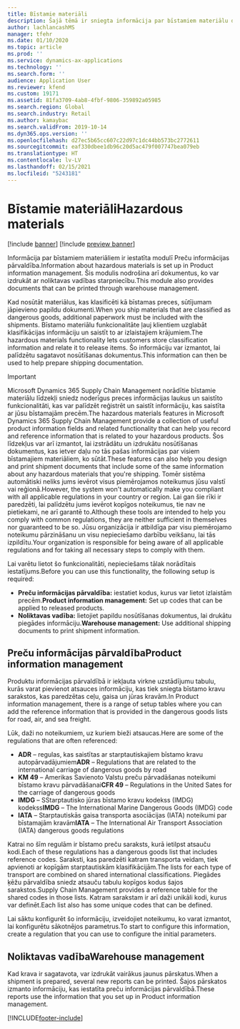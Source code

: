 ```yaml
---
title: Bīstamie materiāli
description: Šajā tēmā ir sniegta informācija par bīstamiem materiālu dokumentiem un informāciju, kas glabājas jūsu vidē.
author: lachlancashMS
manager: tfehr
ms.date: 01/10/2020
ms.topic: article
ms.prod: ''
ms.service: dynamics-ax-applications
ms.technology: ''
ms.search.form: ''
audience: Application User
ms.reviewer: kfend
ms.custom: 19171
ms.assetid: 81fa3709-4ab8-4fbf-9806-359892a05985
ms.search.region: Global
ms.search.industry: Retail
ms.author: kamaybac
ms.search.validFrom: 2019-10-14
ms.dyn365.ops.version: ''
ms.openlocfilehash: d27ec5b65cc607c22d97c1dc44bb573bc2772611
ms.sourcegitcommit: eaf330dbee1db96c20d5ac479f007747bea079eb
ms.translationtype: HT
ms.contentlocale: lv-LV
ms.lasthandoff: 02/15/2021
ms.locfileid: "5243181"
---
```

# <a name="hazardous-materials"></a><span data-ttu-id="da103-103">Bīstamie materiāli</span><span class="sxs-lookup"><span data-stu-id="da103-103">Hazardous materials</span></span>

[!include [banner](../includes/banner.md)]
[!include [preview banner](../includes/preview-banner.md)]

<span data-ttu-id="da103-104">Informācija par bīstamiem materiāliem ir iestatīta modulī Preču informācijas pārvaldība.</span><span class="sxs-lookup"><span data-stu-id="da103-104">Information about hazardous materials is set up in Product information management.</span></span> <span data-ttu-id="da103-105">Šis modulis nodrošina arī dokumentus, ko var izdrukāt ar noliktavas vadības starpniecību.</span><span class="sxs-lookup"><span data-stu-id="da103-105">This module also provides documents that can be printed through warehouse management.</span></span>

<span data-ttu-id="da103-106">Kad nosūtāt materiālus, kas klasificēti kā bīstamas preces, sūtījumam jāpievieno papildu dokumenti.</span><span class="sxs-lookup"><span data-stu-id="da103-106">When you ship materials that are classified as dangerous goods, additional paperwork must be included with the shipments.</span></span> <span data-ttu-id="da103-107">Bīstamo materiālu funkcionalitāte ļauj klientiem uzglabāt klasifikācijas informāciju un saistīt to ar izlaistajiem krājumiem.</span><span class="sxs-lookup"><span data-stu-id="da103-107">The hazardous materials functionality lets customers store classification information and relate it to release items.</span></span> <span data-ttu-id="da103-108">Šo informāciju var izmantot, lai palīdzētu sagatavot nosūtīšanas dokumentus.</span><span class="sxs-lookup"><span data-stu-id="da103-108">This information can then be used to help prepare shipping documentation.</span></span>

> [!IMPORTANT]
> <span data-ttu-id="da103-109">Microsoft Dynamics 365 Supply Chain Management norādītie bīstamie materiālu līdzekļi sniedz noderīgus preces informācijas laukus un saistīto funkcionalitāti, kas var palīdzēt reģistrēt un saistīt informāciju, kas saistīta ar jūsu bīstamajām precēm.</span><span class="sxs-lookup"><span data-stu-id="da103-109">The hazardous materials features in Microsoft Dynamics 365 Supply Chain Management provide a collection of useful product information fields and related functionality that can help you record and reference information that is related to your hazardous products.</span></span> <span data-ttu-id="da103-110">Šos līdzekļus var arī izmantot, lai izstrādātu un izdrukātu nosūtīšanas dokumentus, kas ietver daļu no tās pašas informācijas par visiem bīstamajiem materiāliem, ko sūtāt.</span><span class="sxs-lookup"><span data-stu-id="da103-110">These features can also help you design and print shipment documents that include some of the same information about any hazardous materials that you're shipping.</span></span> <span data-ttu-id="da103-111">Tomēr sistēma automātiski neliks jums ievērot visus piemērojamos noteikumus jūsu valstī vai reģionā.</span><span class="sxs-lookup"><span data-stu-id="da103-111">However, the system won't automatically make you compliant with all applicable regulations in your country or region.</span></span> <span data-ttu-id="da103-112">Lai gan šie rīki ir paredzēti, lai palīdzētu jums ievērot kopīgos noteikumus, tie nav ne pietiekami, ne arī garantē to.</span><span class="sxs-lookup"><span data-stu-id="da103-112">Although these tools are intended to help you comply with common regulations, they are neither sufficient in themselves nor guaranteed to be so.</span></span> <span data-ttu-id="da103-113">Jūsu organizācija ir atbildīga par visu piemērojamo noteikumu pārzināšanu un visu nepieciešamo darbību veikšanu, lai tās izpildītu.</span><span class="sxs-lookup"><span data-stu-id="da103-113">Your organization is responsible for being aware of all applicable regulations and for taking all necessary steps to comply with them.</span></span>

<span data-ttu-id="da103-114">Lai varētu lietot šo funkcionalitāti, nepieciešams tālak norādītais iestatījums.</span><span class="sxs-lookup"><span data-stu-id="da103-114">Before you can use this functionality, the following setup is required:</span></span>

- <span data-ttu-id="da103-115">**Preču informācijas pārvaldība:** iestatiet kodus, kurus var lietot izlaistām precēm.</span><span class="sxs-lookup"><span data-stu-id="da103-115">**Product information management:** Set up codes that can be applied to released products.</span></span>
- <span data-ttu-id="da103-116">**Noliktavas vadība:** lietojiet papildu nosūtīšanas dokumentus, lai drukātu piegādes informāciju.</span><span class="sxs-lookup"><span data-stu-id="da103-116">**Warehouse management:** Use additional shipping documents to print shipment information.</span></span>

## <a name="product-information-management"></a><span data-ttu-id="da103-117">Preču informācijas pārvaldība</span><span class="sxs-lookup"><span data-stu-id="da103-117">Product information management</span></span>

<span data-ttu-id="da103-118">Produktu informācijas pārvaldībā ir iekļauta virkne uzstādījumu tabulu, kurās varat pievienot atsauces informāciju, kas tiek sniegta bīstamo kravu sarakstos, kas paredzētas ceļu, gaisa un jūras kravām.</span><span class="sxs-lookup"><span data-stu-id="da103-118">In Product information management, there is a range of setup tables where you can add the reference information that is provided in the dangerous goods lists for road, air, and sea freight.</span></span>

<span data-ttu-id="da103-119">Lūk, daži no noteikumiem, uz kuriem bieži atsaucas.</span><span class="sxs-lookup"><span data-stu-id="da103-119">Here are some of the regulations that are often referenced:</span></span>

- <span data-ttu-id="da103-120">**ADR** – regulas, kas saistītas ar starptautiskajiem bīstamo kravu autopārvadājumiem</span><span class="sxs-lookup"><span data-stu-id="da103-120">**ADR** – Regulations that are related to the international carriage of dangerous goods by road</span></span>
- <span data-ttu-id="da103-121">**KM 49** – Amerikas Savienoto Valstu preču pārvadāšanas noteikumi bīstamo kravu pārvadāšanai</span><span class="sxs-lookup"><span data-stu-id="da103-121">**CFR 49** – Regulations in the United Sates for the carriage of dangerous goods</span></span>
- <span data-ttu-id="da103-122">**IMDG** – SStarptautisko jūras bīstamo kravu kodekss (IMDG) kodekss</span><span class="sxs-lookup"><span data-stu-id="da103-122">**IMDG** – The International Marine Dangerous Goods (IMDG) code</span></span>
- <span data-ttu-id="da103-123">**IATA** – Starptautiskās gaisa transporta asociācijas (IATA) noteikumi par bīstamajām kravām</span><span class="sxs-lookup"><span data-stu-id="da103-123">**IATA** – The International Air Transport Association (IATA) dangerous goods regulations</span></span>

<span data-ttu-id="da103-124">Katrai no šīm regulām ir bīstamo preču saraksts, kurā ietilpst atsauču kodi.</span><span class="sxs-lookup"><span data-stu-id="da103-124">Each of these regulations has a dangerous goods list that includes reference codes.</span></span> <span data-ttu-id="da103-125">Saraksti, kas paredzēti katram transporta veidam, tiek apvienoti ar kopīgām starptautiskām klasifikācijām.</span><span class="sxs-lookup"><span data-stu-id="da103-125">The lists for each type of transport are combined on shared international classifications.</span></span> <span data-ttu-id="da103-126">Piegādes ķēžu pārvaldība sniedz atsauču tabulu kopīgos kodus šajos sarakstos.</span><span class="sxs-lookup"><span data-stu-id="da103-126">Supply Chain Management provides a reference table for the shared codes in those lists.</span></span> <span data-ttu-id="da103-127">Katram sarakstam ir arī daži unikāli kodi, kurus var definēt.</span><span class="sxs-lookup"><span data-stu-id="da103-127">Each list also has some unique codes that can be defined.</span></span>

<span data-ttu-id="da103-128">Lai sāktu konfigurēt šo informāciju, izveidojiet noteikumu, ko varat izmantot, lai konfigurētu sākotnējos parametrus.</span><span class="sxs-lookup"><span data-stu-id="da103-128">To start to configure this information, create a regulation that you can use to configure the initial parameters.</span></span>

## <a name="warehouse-management"></a><span data-ttu-id="da103-129">Noliktavas vadība</span><span class="sxs-lookup"><span data-stu-id="da103-129">Warehouse management</span></span>

<span data-ttu-id="da103-130">Kad krava ir sagatavota, var izdrukāt vairākus jaunus pārskatus.</span><span class="sxs-lookup"><span data-stu-id="da103-130">When a shipment is prepared, several new reports can be printed.</span></span> <span data-ttu-id="da103-131">Šajos pārskatos izmanto informāciju, kas iestatīta preču informācijas pārvaldībā.</span><span class="sxs-lookup"><span data-stu-id="da103-131">These reports use the information that you set up in Product information management.</span></span>


[!INCLUDE[footer-include](../../includes/footer-banner.md)]